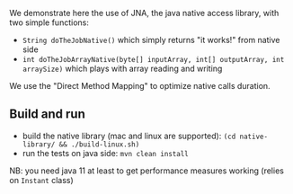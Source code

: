 We demonstrate here the use of JNA, the java native access library, with two simple functions:
 - `String doTheJobNative()` which simply returns "it works!" from native side
 - `int doTheJobArrayNative(byte[] inputArray, int[] outputArray, int arraySize)` which plays with array reading and writing


We use the "Direct Method Mapping" to optimize native calls duration.

## Build and run
 - build the native library (mac and linux are supported): `(cd native-library/ && ./build-linux.sh)`
 - run the tests on java side: `mvn clean install`

NB: you need java 11 at least to get performance measures working (relies on `Instant` class)
